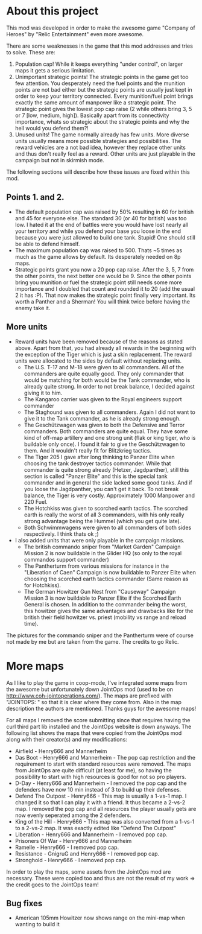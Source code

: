# About this project
This mod was developed in order to make the awesome game "Company of Heroes" by "Relic Entertainment" even more awesome.

There are some weaknesses in the game that this mod addresses and tries to solve. These are:
1. Population cap! While it keeps everything "under control", on larger maps it gets a serious limitation.
2. Unimportant strategic points! The strategic points in the game get too few attention. You desperately need the fuel points and the munition points are not bad either but the strategic points are usually just kept in order to keep your territory connected. Every munition/fuel point brings exactly the same amount of manpower like a strategic point. The strategic point gives the lowest pop cap raise (2 while others bring 3, 5 or 7 [low, medium, high]). Basically apart from its connectivity importance, whats so strategic about the strategic points and why the hell would you defend them?!
3. Unused units! The game normally already has few units. More diverse units usually means more possible strategies and possibilities. The reward vehicles are a not bad idea, however they replace other units and thus don't really feel as a reward. Other units are just playable in the campaign but not in skirmish mode.

The following sections will describe how these issues are fixed within this mod.

## Points 1. and 2.
- The default population cap was raised by 50% resulting in 60 for british and 45 for everyone else. The standard 30 (or 40 for british) was too low. I hated it at the end of battles were you would have lost nearly all your territory and while you defend your base you loose in the end because you were just allowed to build one tank. Stupid! One should still be able to defend himself.
- The maximum population cap was raised to 500. Thats ~5 times as much as the game allows by default. Its desperately needed on 8p maps.
- Strategic points grant you now a 20 pop cap raise. After the 3, 5, 7 from the other points, the next better one would be 9. Since the other points bring you munition or fuel the strategic point still needs some more importance and I doubled that count and rounded it to 20 (add the usual 2 it has :P). That now makes the strategic point finally very important. Its worth a Panther and a Sherman! You will think twice before having the enemy take it.

## More units
- Reward units have been removed because of the reasons as stated above. Apart from that, you had already all rewards in the beginning with the exception of the Tiger which is just a skin replacement. The reward units were allocated to the sides by default without replacing units.
  - The U.S. T-17 and M-18 were given to all commanders. All of the commanders are quite equally good. They only commander that would be matching for both would be the Tank commander, who is already quite strong. In order to not break balance, I decided against giving it to him.
  - The Kangaroo carrier was given to the Royal engineers support commander
  - The Staghound was given to all commanders. Again I did not want to give it to the Tank commander, as he is already strong enough.
  - The Geschützwagen was given to both the Defensive and Terror commanders. Both commanders are quite equal. They have some kind of off-map artillery and one strong unit (flak or king tiger, who is buildable only once). I found it fair to give the Geschützwagen to them. And it wouldn't really fit for Blitzkrieg tactics.
  - The Tiger 205 I gave after long thinking to Panzer Elite when choosing the tank destroyer tactics commander. While that commander is quite strong already (Hetzer, Jagdpanther), still this section is called "Panzer Elite" and this is the special tank commander and in general the side lacked some good tanks. And if you loose the Jagdpanther, you can't get it back. To not break balance, the Tiger is very costly. Approximately 1000 Manpower and 220 Fuel.
  - The Hotchkiss was given to scorched earth tactics. The scorched earth is really the worst of all 3 commanders, with his only really strong advantage being the Hummel (which you get quite late).
  - Both Schwimmwagens were given to all commanders of both sides respectively. I think thats ok ;)
- I also added units that were only playable in the campaign missions.
  - The british commando sniper from "Market Garden" Campaign Mission 2 is now buildable in the Glider HQ (so only to the royal commandos support commander)
  - The Pantherturm from various missions for instance in the "Liberation of Caen" Campaign is now buildable to Panzer Elite when choosing the scorched earth tactics commander (Same reason as for Hotchkiss).
  - The German Howitzer Gun Nest from "Causeway" Campaign Mission 3 is now buildable to Panzer Elite if the Scorched Earth General is chosen. In addition to the commander being the worst, this howitzer gives the same advantages and drawbacks like for the british their field howitzer vs. priest (mobility vs range and reload time).
  
The pictures for the commando sniper and the Pantherturm were of course not made by me but are taken from the game. The credits to go Relic.

# More maps
As I like to play the game in coop-mode, I've integrated some maps from the awesome but unfortunately down JointOps mod (used to be on http://www.coh-jointoperations.com/).
The maps are prefixed with "JOINTOPS: " so that it is clear where they come from. Also in the map description the authors are mentioned.
Thanks guys for the awesome maps!

For all maps I removed the score submitting since that requires having the curl third part lib installed and the JointOps website is down anyways.
The following list shows the maps that were copied from the JointOps mod along with their creator(s) and my modifications:
- Airfield - Henry666 and Mannerheim
- Das Boot - Henry666 and Mannerheim - The pop cap restriction and the requirement to start with standard resources were removed. The maps from JointOps are quite difficult (at least for me), so having the possibility to start with high resources is good for not so pro players.
- D-Day - Henry666 and Mannerheim - I removed the pop cap and the defenders have now 10 min instead of 3 to build up their defenses.
- Defend The Outpost - Henry666 - This map is usually a 1-vs-1 map. I changed it so that I can play it with a friend. It thus became a 2-vs-2 map. I removed the pop cap and all resources the player usually gets are now evenly seperated among the 2 defenders.
- King of the Hill - Henry666 - This map was also converted from a 1-vs-1 to a 2-vs-2 map. It was exactly edited like "Defend The Outpost"
- Liberation - Henry666 and Mannerheim - I removed pop cap.
- Prisoners Of War - Henry666 and Mannerheim
- Ramelle - Henry666 - I removed pop cap.
- Resistance - GnigruG and Henry666 - I removed pop cap.
- Stronghold - Henry666 - I removed pop cap.

In order to play the maps, some assets from the JointOps mod are necessary. These were copied too and thus are not the result of my work => the credit goes to the JointOps team!

## Bug fixes
- American 105mm Howitzer now shows range on the mini-map when wanting to build it